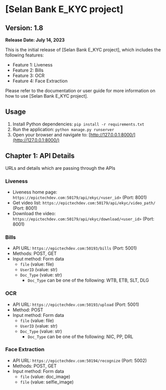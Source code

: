 # [Selan Bank E_KYC project]

## Version: 1.8
**Release Date: July 14, 2023**

This is the initial release of [Selan Bank E_KYC project], which includes the following features:

- Feature 1: Liveness
- Feature 2: Bills
- Feature 3: OCR
- Feature 4: Face Extraction

Please refer to the documentation or user guide for more information on how to use [Selan Bank E_KYC project].

## Usage
1. Install Python dependencies: `pip install -r requirements.txt`
2. Run the application: `python manage.py runserver`
3. Open your browser and navigate to: [http://127.0.0.1:8000/](http://127.0.0.1:8000/)

## Chapter 1: API Details

URLs and details which are passing through the APIs

### Liveness
- Liveness home page: `https://epictechdev.com:50179/api/ekyc/<user_id>` (Port: 8001)
- Get video list: `https://epictechdev.com:50179/api/ekyc/video_path/` (Port: 8001)
- Download the video: `https://epictechdev.com:50179/api/ekyc/download/<user_id>` (Port: 8001)

### Bills
- API URL: `https://epictechdev.com:50193/bills` (Port: 5001)
- Methods: POST, GET
- Input method: Form data
  - `file` (value: file)
  - `UserID` (value: str)
  - `Doc_Type` (value: str)
    - `Doc_Type` can be one of the following: WTB, ETB, SLT, DLG

### OCR
- API URL: `https://epictechdev.com:50193/upload` (Port: 5001)
- Method: POST
- Input method: Form data
  - `file` (value: file)
  - `UserID` (value: str)
  - `Doc_Type` (value: str)
    - `Doc_Type` can be one of the following: NIC, PP, DRL

### Face Extraction
- API URL: `https://epictechdev.com:50194/recognize` (Port: 5002)
- Methods: POST, GET
- Input method: Form data
  - `file` (value: doc_image)
  - `file` (value: selfie_image)

